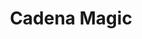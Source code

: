 ---
title: Cadena Magic
date: 
draft: false

# descripcion
description : Cadena de plata

materials: Plata 925

color: Plateado

dimensions: 45cm largo

code: 04-12-0410

type: "Colgantes"

categories: []

price: $5.470,00

price_eftvo: $4.650,00

# Images
# first image will be shown in the product page
images:
  # - image: "images/path_to_image"
  # La ubicacion de las imagenes es imagenes/Colgantes/Colgantes.Cadenas/04-12-0410-cadena-magic
  - image: "./images/colgantes/cadenas/04-12-0410-cadena-magic_a.JPG"
  - image: "./images/colgantes/cadenas/04-12-0410-cadena-magic_b.JPG"
---